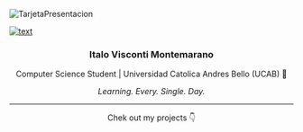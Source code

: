 ![TarjetaPresentacion](https://user-images.githubusercontent.com/108308939/221066864-e7858ab2-67de-495a-a2fe-3a7ba0b7e105.png)

[![text](https://img.shields.io/badge/Email-0078D4?style=for-the-badge&logo=microsoft-outlook&logoColor=white)](mailto:hermanosvisconti@hotmail.com)
<h3 align='center'>
  Italo Visconti Montemarano
</h3>

<p align='center'>
  Computer Science Student | Universidad Catolica Andres Bello (UCAB) 📖
</p>  

<div align='center'>
  <i>
    Learning. Every. Single. Day.
  </i>
</div>
  

---

<p align='center'>
  Chek out my projects 👇
</p>
